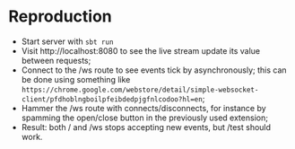 # Reproduction


* Start server with `sbt run`
* Visit http://localhost:8080 to see the live stream update its value between requests;
* Connect to the /ws route to see events tick by asynchronously; this can be done using something like `https://chrome.google.com/webstore/detail/simple-websocket-client/pfdhoblngboilpfeibdedpjgfnlcodoo?hl=en`;
* Hammer the /ws route with connects/disconnects, for instance by spamming the open/close button in the previously used extension;
* Result: both / and /ws stops accepting new events, but /test should work.
